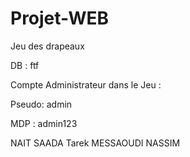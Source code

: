 # Projet-WEB
Jeu des drapeaux

DB : ftf



Compte Administrateur dans le Jeu :

Pseudo: admin 

MDP : admin123



NAIT SAADA Tarek 
MESSAOUDI NASSIM 


